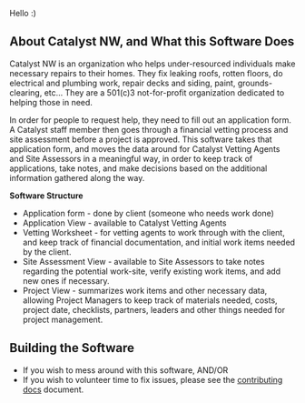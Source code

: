 Hello :) 

## About Catalyst NW, and What this Software Does

Catalyst NW is an organization who helps under-resourced individuals make necessary repairs to their homes.  They fix leaking roofs, rotten floors, do electrical and plumbing work, repair decks and siding, paint, grounds-clearing, etc... They are a 501(c)3 not-for-profit organization dedicated to helping those in need.

In order for people to request help, they need to fill out an application form.  A Catalyst staff member then goes through a financial vetting process and site assessment before a project is approved. This software takes that application form, and moves the data around for Catalyst Vetting Agents and Site Assessors in a meaningful way, in order to keep track of applications, take notes, and make decisions based on the additional information gathered along the way.

**Software Structure**
* Application form - done by client (someone who needs work done)
* Application View - available to Catalyst Vetting Agents
* Vetting Worksheet - for vetting agents to work through with the client, and keep track of financial documentation, and initial work items needed by the client.
* Site Assessment View - available to Site Assessors to take notes regarding the potential work-site, verify existing work items, and add new ones if necessary.
* Project View - summarizes work items and other necessary data, allowing Project Managers to keep track of materials needed, costs, project date, checklists, partners, leaders and other things needed for project management.

## Building the Software
* If you wish to mess around with this software, AND/OR
* If you wish to volunteer time to fix issues, please see the [contributing docs](./CONTRIBUTING.md) document.
